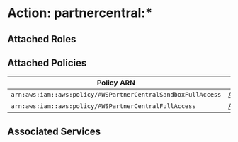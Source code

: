 # Action: partnercentral:*

## Attached Roles

## Attached Policies

| Policy ARN | Policy Name |
|------------|-------------|
| `arn:aws:iam::aws:policy/AWSPartnerCentralSandboxFullAccess` | [AWSPartnerCentralSandboxFullAccess](../policies.md#awspartnercentralsandboxfullaccess) |
| `arn:aws:iam::aws:policy/AWSPartnerCentralFullAccess` | [AWSPartnerCentralFullAccess](../policies.md#awspartnercentralfullaccess) |

## Associated Services

